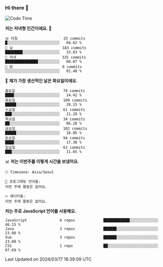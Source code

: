 ### Hi there 👋

<!--
**hi-aa/hi-aa** is a ✨ _special_ ✨ repository because its `README.md` (this file) appears on your GitHub profile.

Here are some ideas to get you started:

- 🔭 I’m currently working on ...
- 🌱 I’m currently learning ...
- 👯 I’m looking to collaborate on ...
- 🤔 I’m looking for help with ...
- 💬 Ask me about ...
- 📫 How to reach me: ...
- 😄 Pronouns: ...
- ⚡ Fun fact: ...
-->

<!--START_SECTION:waka-->
![Code Time](http://img.shields.io/badge/Code%20Time-56%20hrs%2031%20mins-blue)

**저는 저녁형 인간이에요. 🦉** 

```text
🌞 아침                     25 commits          █░░░░░░░░░░░░░░░░░░░░░░░░   04.62 % 
🌆 낮　                     183 commits         ████████░░░░░░░░░░░░░░░░░   33.83 % 
🌃 저녁                     325 commits         ███████████████░░░░░░░░░░   60.07 % 
🌙 밤　                     8 commits           ░░░░░░░░░░░░░░░░░░░░░░░░░   01.48 % 
```
📅 **제가 가장 생산적인 날은 화요일이에요.** 

```text
월요일                      78 commits          ████░░░░░░░░░░░░░░░░░░░░░   14.42 % 
화요일                      109 commits         █████░░░░░░░░░░░░░░░░░░░░   20.15 % 
수요일                      61 commits          ███░░░░░░░░░░░░░░░░░░░░░░   11.28 % 
목요일                      34 commits          ██░░░░░░░░░░░░░░░░░░░░░░░   06.28 % 
금요일                      102 commits         █████░░░░░░░░░░░░░░░░░░░░   18.85 % 
토요일                      94 commits          ████░░░░░░░░░░░░░░░░░░░░░   17.38 % 
일요일                      63 commits          ███░░░░░░░░░░░░░░░░░░░░░░   11.65 % 
```


📊 **저는 이번주를 이렇게 시간을 보냈어요.** 

```text
🕑︎ Timezone: Asia/Seoul

💬 프로그래밍 언어들: 
이번 주에 활동은 없어요.

🔥 에디터들: 
이번 주에 활동은 없어요.
```

**저는 주로 JavaScript 언어를 사용해요.** 

```text
JavaScript               6 repos             ████████████░░░░░░░░░░░░░   46.15 % 
Java                     3 repos             ██████░░░░░░░░░░░░░░░░░░░   23.08 % 
Vue                      3 repos             ██████░░░░░░░░░░░░░░░░░░░   23.08 % 
CSS                      1 repo              ██░░░░░░░░░░░░░░░░░░░░░░░   07.69 % 
```




 Last Updated on 2024/03/17 18:39:09 UTC
<!--END_SECTION:waka-->
